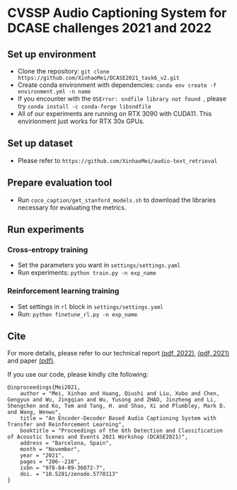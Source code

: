 # CVSSP Audio Captioning System for DCASE challenges 2021 and 2022

## Set up environment

* Clone the repository: `git clone https://github.com/XinhaoMei/DCASE2021_task6_v2.git`
* Create conda environment with dependencies: `conda env create -f environment.yml -n name`
* If you encounter with the `OSError: sndfile library not found `, please try `conda install -c conda-forge libsndfile`
* All of our experiments are running on RTX 3090 with CUDA11. This envirionment just works for RTX 30x GPUs.

## Set up dataset 

* Please refer to `https://github.com/XinhaoMei/audio-text_retrieval`

## Prepare evaluation tool

* Run `coco_caption/get_stanford_models.sh` to download the libraries necessary for evaluating the metrics.

## Run experiments 

### Cross-entropy training

* Set the parameters you want in `settings/settings.yaml` 
* Run experiments: `python train.py -n exp_name`

### Reinforcement learning training

* Set settings in `rl` block in `settings/settings.yaml` 
* Run: `python finetune_rl.py -n exp_name` 

## Cite

For more details, please refer to our technical report [(pdf, 2022)](https://dcase.community/documents/challenge2022/technical_reports/DCASE2022_Mei_117_t6a.pdf), [(pdf, 2021)](http://dcase.community/documents/challenge2021/technical_reports/DCASE2021_Mei_88_t6.pdf) and paper [(pdf)](https://arxiv.org/abs/2108.02752).

If you use our code, please kindly cite following:

```
@inproceedings{Mei2021,
    author = "Mei, Xinhao and Huang, Qiushi and Liu, Xubo and Chen, Gengyun and Wu, Jingqian and Wu, Yusong and ZHAO, Jinzheng and Li, Shengchen and Ko, Tom and Tang, H. and Shao, Xi and Plumbley, Mark D. and Wang, Wenwu",
    title = "An Encoder-Decoder Based Audio Captioning System with Transfer and Reinforcement Learning",
    booktitle = "Proceedings of the 6th Detection and Classification of Acoustic Scenes and Events 2021 Workshop (DCASE2021)",
    address = "Barcelona, Spain",
    month = "November",
    year = "2021",
    pages = "206--210",
    isbn = "978-84-09-36072-7",
    doi. = "10.5281/zenodo.5770113"
}
```




